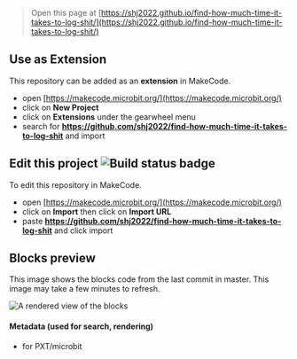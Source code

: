 
> Open this page at [https://shj2022.github.io/find-how-much-time-it-takes-to-log-shit/](https://shj2022.github.io/find-how-much-time-it-takes-to-log-shit/)

## Use as Extension

This repository can be added as an **extension** in MakeCode.

* open [https://makecode.microbit.org/](https://makecode.microbit.org/)
* click on **New Project**
* click on **Extensions** under the gearwheel menu
* search for **https://github.com/shj2022/find-how-much-time-it-takes-to-log-shit** and import

## Edit this project ![Build status badge](https://github.com/shj2022/find-how-much-time-it-takes-to-log-shit/workflows/MakeCode/badge.svg)

To edit this repository in MakeCode.

* open [https://makecode.microbit.org/](https://makecode.microbit.org/)
* click on **Import** then click on **Import URL**
* paste **https://github.com/shj2022/find-how-much-time-it-takes-to-log-shit** and click import

## Blocks preview

This image shows the blocks code from the last commit in master.
This image may take a few minutes to refresh.

![A rendered view of the blocks](https://github.com/shj2022/find-how-much-time-it-takes-to-log-shit/raw/master/.github/makecode/blocks.png)

#### Metadata (used for search, rendering)

* for PXT/microbit
<script src="https://makecode.com/gh-pages-embed.js"></script><script>makeCodeRender("{{ site.makecode.home_url }}", "{{ site.github.owner_name }}/{{ site.github.repository_name }}");</script>
